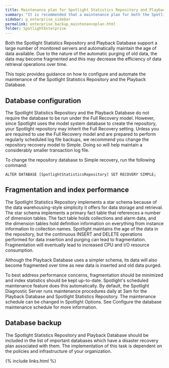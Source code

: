 ```yaml
---
title: Maintenance plan for Spotlight Statistics Repository and Playback Database
summary: "It is recommended that a maintenance plan for both the Spotlight Statistics Repository and the Playback Database is implemented."
sidebar: p_enterprise_sidebar
permalink: enterprise_backup_maintenanceplan.html
folder: SpotlightEnterprise
---
```



Both the Spotlight Statistics Repository and Playback Database support a large number of monitored servers and automatically maintain the age of data available. Due to the nature of the automatic purging of old data, the data may become fragmented and this may decrease the efficiency of data retrieval operations over time.

This topic provides guidance on how to configure and automate the maintenance of the Spotlight Statistics Repository and the Playback Database.

## Database configuration

The Spotlight Statistics Repository and the Playback Database do not require the database to be run under the Full Recovery model. However, since Spotlight uses the model system database to create the repository, your Spotlight repository may inherit the Full Recovery setting. Unless you are required to use the Full Recovery model and are prepared to perform regularly scheduled log file backups, we recommend you change the repository recovery model to Simple. Doing so will help maintain a considerably smaller transaction log file.

To change the repository database to Simple recovery, run the following command:

```
ALTER DATABASE [SpotlightStatisticsRepository] SET RECOVERY SIMPLE;
```

## Fragmentation and index performance

The Spotlight Statistics Repository implements a star schema because of the data warehousing-style simplicity it offers for data storage and retrieval. The star schema implements a primary fact table that references a number of dimension tables. The fact table holds collections and alarm data, and the dimension tables hold definition information on everything from instance information to collection names. Spotlight maintains the age of the data in the repository, but the continuous INSERT and DELETE operations performed for data insertion and purging can lead to fragmentation. Fragmentation will eventually lead to increased CPU and I/O resource consumption.

Although the Playback Database uses a simpler schema, its data will also become fragmented over time as new data is inserted and old data purged.

To best address performance concerns, fragmentation should be minimized and index statistics should be kept up-to-date. Spotlight's scheduled maintenance feature does this automatically. By default, the Spotlight Diagnostic Server runs maintenance procedures daily at 3am for the Playback Database and Spotlight Statistics Repository. The maintenance schedule can be changed in Spotlight Options. See Configure the database maintenance schedule for more information.

## Database backup

The Spotlight Statistics Repository and Playback Database should be included in the list of important databases which have a disaster recovery plan associated with them. The implementation of this task is dependent on the policies and infrastructure of your organization.

{% include links.html %}
